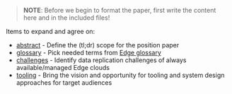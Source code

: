 > **NOTE**: Before we begin to format the paper, first write the content here
> and in the included files!

Items to expand and agree on:

* [abstract](./abstract.md) - Define the (tl;dr) scope for the position paper
* [glossary](./glossary.md) - Pick needed terms from [Edge glossary](https://github.com/State-of-the-Edge/glossary)
* [challenges](./challenges.md) - Identify data replication challenges of always available/managed Edge clouds
* [tooling](./vision.md) - Bring the vision and opportunity for tooling and system design approaches for target audiences
